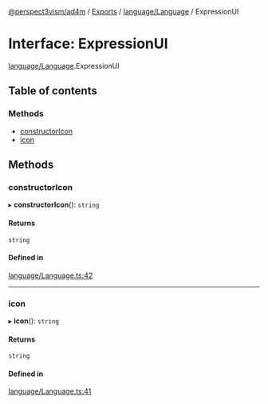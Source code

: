 [@perspect3vism/ad4m](../README.md) / [Exports](../modules.md) / [language/Language](../modules/language_Language.md) / ExpressionUI

# Interface: ExpressionUI

[language/Language](../modules/language_Language.md).ExpressionUI

## Table of contents

### Methods

- [constructorIcon](language_Language.ExpressionUI.md#constructoricon)
- [icon](language_Language.ExpressionUI.md#icon)

## Methods

### constructorIcon

▸ **constructorIcon**(): `string`

#### Returns

`string`

#### Defined in

[language/Language.ts:42](https://github.com/perspect3vism/ad4m/blob/2628235/src/language/Language.ts#L42)

___

### icon

▸ **icon**(): `string`

#### Returns

`string`

#### Defined in

[language/Language.ts:41](https://github.com/perspect3vism/ad4m/blob/2628235/src/language/Language.ts#L41)
